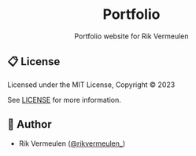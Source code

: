 <h1 align="center">Portfolio</h1>

<p align="center">
  Portfolio website for Rik Vermeulen
</p>

## 📋 License

Licensed under the MIT License, Copyright © 2023

See [LICENSE](LICENSE) for more information.

## 👤 Author

- Rik Vermeulen ([@rikvermeulen\_](https://twitter.com/rikvermeulen_))
